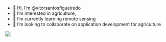 - 👋 Hi, I’m @vitorsantosfigueiredo
- 👀 I’m interested in agriculture, 
- 🌱 I’m currently learning remote sensing
- 💞️ I’m looking to collaborate on application development for agriculture 

<!---
vitorsantosfigueiredo/vitorsantosfigueiredo is a ✨ special ✨ repository because its `README.md` (this file) appears on your GitHub profile.
You can click the Preview link to take a look at your changes.
--->
  <a href="http://www.youtube.com/@jazz_sports_news6914" target="_blank"><img src="https://img.shields.io/badge/-Youtube-%23333?style=for-the-badge&logo=youtube&logoColor=white" target="_blank"></a>
